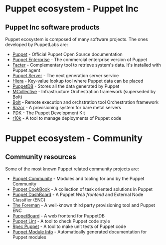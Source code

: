 # Puppet ecosystem - Puppet Inc

## Puppet Inc software products

Puppet ecosystem is composed of many software projects.
The ones developed by PuppetLabs are:

- [Puppet](http://docs.puppet.com/puppet/) - Official Puppet Open Source documentation
- [Puppet Enterprise](http://docs.puppet.com/pe/) - The commercial enterprise version of Puppet
- [Facter](http://docs.puppet.com/facter/) - Complementary tool to retrieve system's data. It's installed with Puppet agent
- [Puppet Server](http://docs.puppet.com/puppetserver/) - The next generation server service
- [Hiera](http://docs.puppet.com/hiera/) - Key-value lookup tool where Puppet data can be placed
- [PuppetDB](http://docs.puppet.com/puppetdb/) - Stores all the data generated by Puppet
- [MCollective](http://docs.puppet.com/mcollective/) - Infrastructure Orchestration framework (superseded by Bolt)
- [Bolt](http://docs.puppet.com/bolt/) - Remote execution and orchstration tool Orchestration framework
- [Razor](http://docs.puppet.com/pe/latest/razor_intro.html/) - A provisioning system for bare metal servers
- [PDK](https://puppet.com/docs/pdk/) - The Puppet Development Kit
- [r10k](https://github.com/puppetlabs/r10k/) - A tool to manage deployments of Puppet code


# Puppet ecosystem - Community

## Community resources

Some of the most known Puppet related community projects are:

- [Puppet Community](https://puppet.community/) - Modules and tooling for and by the Puppet Community
- [Puppet CookBook](http://www.puppetcookbook.com/) - A collection of task oriented solutions in Puppet
- [Puppet DashBoard](https://github.com/sodabrew/puppet-dashboard/) - A Puppet *Web frontend* and External Node Classifier (ENC)
- [The Foreman](http://theforeman.org/) - A well-known third party provisioning tool and Puppet ENC
- [PuppetBoard](https://github.com/voxpupuli/puppetboard) - A web frontend for PuppetDB
- [Puppet Lint](http://puppet-lint.com/) - A tool to check Puppet code style
- [Rpec Puppet](http://rspec-puppet.com/) - A tool to make unit tests of Puppet code
- [Puppet Module Info](http://www.puppetmodule.info/) - Automatically generated documentation for Puppet modules